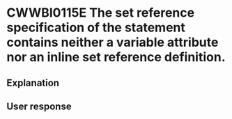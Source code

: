 # CWWBI0115E The set reference specification of the statement contains neither a variable attribute nor an inline set reference definition.

## Explanation

## User response